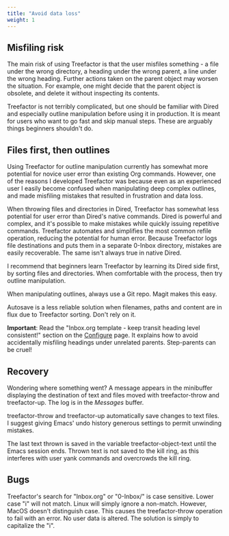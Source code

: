 ```yaml
---
title: "Avoid data loss"
weight: 1
---
```


## Misfiling risk

The main risk of using Treefactor is that the user misfiles something - a file under the wrong directory, a heading under the wrong parent, a line under the wrong heading. Further actions taken on the parent object may worsen the situation. For example, one might decide that the parent object is obsolete, and delete it without inspecting its contents.

Treefactor is not terribly complicated, but one should be familiar with Dired and especially outline manipulation before using it in production. It is meant for users who want to go fast and skip manual steps. These are arguably things beginners shouldn't do.

## Files first, then outlines

Using Treefactor for outline manipulation currently has somewhat more potential for novice user error than existing Org commands. However, one of the reasons I developed Treefactor was because even as an experienced user I easily become confused when manipulating deep complex outlines, and made misfiling mistakes that resulted in frustration and data loss.

When throwing files and directories in Dired, Treefactor has somewhat less potential for user error than Dired's native commands. Dired is powerful and complex, and it's possible to make mistakes while quickly issuing repetitive commands. Treefactor automates and simplifies the most common refile operation, reducing the potential for human error. Because Treefactor logs file destinations and puts them in a separate 0-Inbox directory, mistakes are easily recoverable. The same isn't always true in native Dired.

I recommend that beginners learn Treefactor by learning its Dired side first, by sorting files and directories. When comfortable with the process, then try outline manipulation.

When manipulating outlines, always use a Git repo. Magit makes this easy.

Autosave is a less reliable solution when filenames, paths and content are in flux due to Treefactor sorting. Don't rely on it.

**Important**: Read the "Inbox.org template - keep transit heading level consistent!" section on the [Configure](/1-setup/configure/) page. It explains how to avoid accidentally misfiling headings under unrelated parents. Step-parents can be cruel!

## Recovery

Wondering where something went? A message appears in the minibuffer displaying the destination of text and files moved with treefactor-throw and treefactor-up. The log is in the *Messages* buffer.

treefactor-throw and treefactor-up automatically save changes to text files. I suggest giving Emacs' undo history generous settings to permit unwinding mistakes.

The last text thrown is saved in the variable treefactor-object-text until the Emacs session ends. Thrown text is not saved to the kill ring, as this interferes with user yank commands and overcrowds the kill ring.

## Bugs

Treefactor's search for "Inbox.org" or "0-Inbox/" is case sensitive. Lower case "i" will not match. Linux will simply ignore a non-match. However, MacOS doesn't distinguish case. This causes the treefactor-throw operation to fail with an error. No user data is altered. The solution is simply to capitalize the "i".
